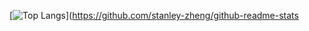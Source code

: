 [![Top Langs](https://github-readme-stats.vercel.app/api/top-langs/?username=stanleyjzheng&layout=compact)](https://github.com/stanley-zheng/github-readme-stats
